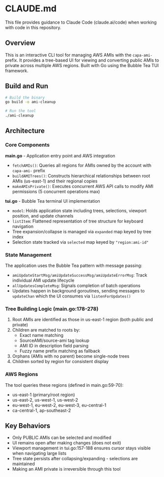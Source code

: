 # CLAUDE.md

This file provides guidance to Claude Code (claude.ai/code) when working with code in this repository.

## Overview

This is an interactive CLI tool for managing AWS AMIs with the `capa-ami-` prefix. It provides a tree-based UI for viewing and converting public AMIs to private across multiple AWS regions. Built with Go using the Bubble Tea TUI framework.

## Build and Run

```bash
# Build the binary
go build -o ami-cleanup

# Run the tool
./ami-cleanup
```

## Architecture

### Core Components

**main.go** - Application entry point and AWS integration
- `fetchAMIs()`: Queries all regions for AMIs owned by the account with `capa-ami-` prefix
- `buildAMITrees()`: Constructs hierarchical relationships between root AMIs (us-east-1) and their regional copies
- `makeAMIsPrivate()`: Executes concurrent AWS API calls to modify AMI permissions (5 concurrent operations max)

**tui.go** - Bubble Tea terminal UI implementation
- `model`: Holds application state including trees, selections, viewport position, and update channels
- `listItem`: Flattened representation of tree structure for keyboard navigation
- Tree expansion/collapse is managed via `expanded` map keyed by tree index
- Selection state tracked via `selected` map keyed by `"region:ami-id"`

### State Management

The application uses the Bubble Tea pattern with message passing:
- `amiUpdateStartMsg/amiUpdateSuccessMsg/amiUpdateErrorMsg`: Track individual AMI update lifecycle
- `allUpdatesCompleteMsg`: Signals completion of batch operations
- Updates happen in background goroutines, sending messages to `updateChan` which the UI consumes via `listenForUpdates()`

### Tree Building Logic (main.go:178-278)

1. Root AMIs are identified as those in us-east-1 region (both public and private)
2. Children are matched to roots by:
   - Exact name matching
   - SourceAMI/source-ami tag lookup
   - AMI ID in description field parsing
   - Fuzzy name prefix matching as fallback
3. Orphans (AMIs with no parent) become single-node trees
4. Children sorted by region for consistent display

### AWS Regions

The tool queries these regions (defined in main.go:59-70):
- us-east-1 (primary/root region)
- us-east-2, us-west-1, us-west-2
- eu-west-1, eu-west-2, eu-west-3, eu-central-1
- ca-central-1, ap-southeast-2

## Key Behaviors

- Only PUBLIC AMIs can be selected and modified
- UI remains open after making changes (does not exit)
- Viewport management in tui.go:157-188 ensures cursor stays visible when navigating large lists
- Tree state persists after collapsing/expanding - selections are maintained
- Making an AMI private is irreversible through this tool
